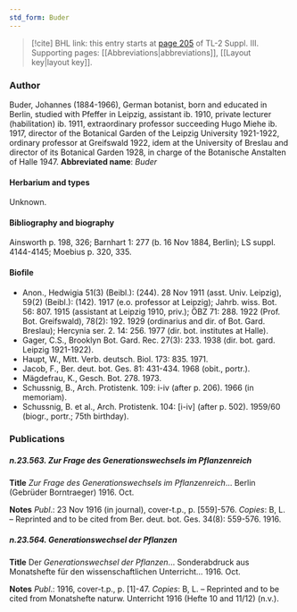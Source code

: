 ```yaml
---
std_form: Buder
---
```


> [!cite] BHL link: this entry starts at [page 205](https://www.biodiversitylibrary.org/page/33266512) of TL-2 Suppl. III.
> Supporting pages: [[Abbreviations|abbreviations]], [[Layout key|layout key]].

### Author

Buder, Johannes (1884-1966), German botanist, born and educated in Berlin, studied with Pfeffer in Leipzig, assistant ib. 1910, private lecturer (habilitation) ib. 1911, extraordinary professor succeeding Hugo Miehe ib. 1917, director of the Botanical Garden of the Leipzig University 1921-1922, ordinary professor at Greifswald 1922, idem at the University of Breslau and director of its Botanical Garden 1928, in charge of the Botanische Anstalten of Halle 1947. 
**Abbreviated name**: *Buder*

#### Herbarium and types

Unknown.

#### Bibliography and biography

Ainsworth p. 198, 326; Barnhart 1: 277 (b. 16 Nov 1884, Berlin); LS suppl. 4144-4145; Moebius p. 320, 335.

#### Biofile

- Anon., Hedwigia 51(3) (Beibl.): (244). 28 Nov 1911 (asst. Univ. Leipzig), 59(2) (Beibl.): (142). 1917 (e.o. professor at Leipzig); Jahrb. wiss. Bot. 56: 807. 1915 (assistant at Leipzig 1910, priv.); ÖBZ 71: 288. 1922 (Prof. Bot. Greifswald), 78(2): 192. 1929 (ordinarius and dir. of Bot. Gard. Breslau); Hercynia ser. 2. 14: 256. 1977 (dir. bot. institutes at Halle).
- Gager, C.S., Brooklyn Bot. Gard. Rec. 27(3): 233. 1938 (dir. bot. gard. Leipzig 1921-1922).
- Haupt, W., Mitt. Verb. deutsch. Biol. 173: 835. 1971.
- Jacob, F., Ber. deut. bot. Ges. 81: 431-434. 1968 (obit., portr.).
- Mägdefrau, K., Gesch. Bot. 278. 1973.
- Schussnig, B., Arch. Protistenk. 109: i-iv (after p. 206). 1966 (in memoriam).
- Schussnig, B. et al., Arch. Protistenk. 104: \[i-iv\] (after p. 502). 1959/60 (biogr., portr.; 75th birthday).

### Publications

##### n.23.563. Zur Frage des Generationswechsels im Pflanzenreich

**Title**
*Zur Frage des Generationswechsels im Pflanzenreich*... Berlin (Gebrüder Borntraeger) 1916. Oct.

**Notes**
*Publ*.: 23 Nov 1916 (in journal), cover-t.p., p. \[559\]-576. *Copies*: B, L. – Reprinted and to be cited from Ber. deut. bot. Ges. 34(8): 559-576. 1916.

##### n.23.564. Generationswechsel der Pflanzen

**Title**
Der *Generationswechsel der Pflanzen*... Sonderabdruck aus Monatshefte für den wissenschaftlichen Unterricht... 1916. Oct.

**Notes**
*Publ*.: 1916, cover-t.p., p. \[1\]-47. *Copies*: B, L. – Reprinted and to be cited from Monatshefte naturw. Unterricht 1916 (Hefte 10 and 11/12) (n.v.).

